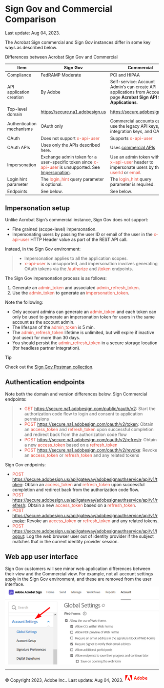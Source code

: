 
# Sign Gov and Commercial Comparison

Last update: Aug 04, 2023.

The Acrobat Sign commercial and Sign Gov instances differ in some key ways as described below.

Differences between Acrobat Sign Gov and Commercial

Item | Sign Gov | Commercial  
---|---|---  
Compliance | FedRAMP Moderate | PCI and HIPAA  
API application creation | By Adobe | Self-service: Account Admin’s can create API applications from Account page **Acrobat Sign API > API Applications**.  
Top-level domain | <span style="color: #e74c3c;">https://secure.na1.adobesign.us</span> | https://secure.adobesign.com  
Authentication mechanisms | OAuth only | Commercial accounts can use the legacy API keys, integration keys, and OAuth.  
OAuth | Does not support <span style="color: #e74c3c;">x-api-user</span> | Supports <span style="color: #e74c3c;">x-api-user</span>  
OAuth APIs | Uses only the APIs described here. | Uses [commercial APIs](https://secure.na1.adobesign.com/public/static/oauthDoc.jsp)  
Impersonation | Exchange admin token for a user-specific token since <span style="color: #e74c3c;">x-api-user</span> is unsupported. See [Impersonation](apps.md#impersonation). | Use an admin token with an <span style="color: #e74c3c;">x-api-user</span> header to impersonate users by their <span style="color: #e74c3c;">userId</span> or <span style="color: #e74c3c;">email</span>.  
Login hint parameter | The <span style="color: #e74c3c;">login_hint</span> query parameter is optional. | The <span style="color: #e74c3c;">login_hint</span> query parameter is required.  
Endpoints | See below. | See below.  

## Impersonation setup

Unlike Acrobat Sign’s commercial instance, Sign Gov does
not support:

  * Fine grained (scope-level) impersonation.
  * Impersonating users by passing the user ID or email of the user in the <span style="color: #e74c3c;">x-api-user</span> HTTP Header value as part of the REST API call.

Instead, in the Sign Gov environment:

>   * Impersonation applies to all the application scopes.
>   * <span style="color: #e74c3c;">x-api-user</span> is unsupported, and impersonation involves generating OAuth
> tokens via the <span style="color: #e74c3c;">/authorize</span> and <span style="color: #e74c3c;">/token</span> endpoints.
>

The Sign Gov impersonation process is as follows:

  1. Generate an <span style="color: #e74c3c;">admin_token</span> and associated <span style="color: #e74c3c;">admin_refresh_token</span>.
  2. Use the <span style="color: #e74c3c;">admin_token</span> to generate an <span style="color: #e74c3c;">impersonation_token</span>.

Note the following:

  * Only account admins can generate an <span style="color: #e74c3c;">admin_token</span> and each token can only be used to generate an impersonation token for users in the same account as the account admin.
  * The lifespan of the <span style="color: #e74c3c;">admin_token</span> is 5 min.
  * The <span style="color: #e74c3c;">admin_refresh_token</span> lifetime is unlimited, but will expire if inactive (not used) for more than 30 days.
  * You should persist the <span style="color: #e74c3c;">admin_refresh_token</span> in a secure storage location (for headless partner integration).

<InlineAlert slots="header, text" />

Tip

Check out the [Sign Gov Postman collection](https://www.postman.com/adobe/workspace/adobe-acrobat-sign/folder/24728226-8eb1bfa8-4d5b-4099-b960-b55601d92103?ctx=documentation).

## Authentication endpoints

Note both the domain and version differences below.
Sign Commercial endpoints:

>   * <span style="color: #e74c3c;">GET https://secure.na1.adobesign.com/public/oauth/v2</span>: Start the
> authorization code flow to login and consent to application permissions
>   * <span style="color: #e74c3c;">POST https://secure.na1.adobesign.com/oauth/v2/token</span>: Obtain an
> <span style="color: #e74c3c;">access_token</span> and <span style="color: #e74c3c;">refresh_token</span> upon successful completion and redirect
> back from the authorization code flow
>   * <span style="color: #e74c3c;">POST https://secure.na1.adobesign.com/oauth/v2/refresh</span>: Obtain a new
> <span style="color: #e74c3c;">access_token</span> based on a <span style="color: #e74c3c;">refresh_token</span>
>   * <span style="color: #e74c3c;">POST https://secure.na1.adobesign.com/oauth/v2/revoke</span>: Revoke an
> <span style="color: #e74c3c;">access_token</span> or <span style="color: #e74c3c;">refresh_token</span> and any related tokens
>

Sign Gov endpoints:

  * <span style="color: #e74c3c;">POST https://secure.adobesign.us/api/gateway/adobesignauthservice/api/v1/token</span>: Obtain an <span style="color: #e74c3c;">access_token</span> and <span style="color: #e74c3c;">refresh_token</span> upon successful completion and redirect back from the authorization code flow.
  * <span style="color: #e74c3c;">POST https://secure.adobesign.us/api/gateway/adobesignauthservice/api/v1/refresh</span>: Obtain a new <span style="color: #e74c3c;">access_token</span> based on a <span style="color: #e74c3c;">refresh_token</span>.
  * <span style="color: #e74c3c;">POST https://secure.adobesign.us/api/gateway/adobesignauthservice/api/v1/revoke</span>: Revoke an <span style="color: #e74c3c;">access_token</span> or <span style="color: #e74c3c;">refresh_token</span> and any related tokens.
  * <span style="color: #e74c3c;">POST https://secure.adobesign.us/api/gateway/adobesignauthservice/api/v1/logout</span>: Log the web browser user out of identity provider if the subject matches that in the current identity provider session.

## Web app user interface

Sign Gov customers will see minor web application
differences between their view and the Commercial view. For example, not all
account settings apply in the Sign Gov environment, and these are removed from
the user interface. ![_images/webappui.png](_images/webappui.png)

------------------------------------
© Copyright 2023, Adobe Inc..  Last update: Aug 04, 2023.
![](../_static/adobelogo.png)
